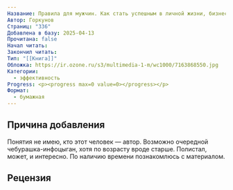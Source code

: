 ```yaml
---
Название: Правила для мужчин. Как стать успешным в личной жизни, бизнесе и власти
Автор: Горкунов
Страниц: "336"
Добавлена в базу: 2025-04-13
Прочитана: false
Начал читать: 
Закончил читать: 
Тип: "[[Книга]]"
Обложка: https://ir.ozone.ru/s3/multimedia-1-m/wc1000/7163868550.jpg
Категории:
  - эффективность
Progress: <p><progress max=0 value=0></progress></p>
Формат:
  - бумажная
---
```

## Причина добавления

Понятия не имею, кто этот человек — автор. Возможно очередной чебурашка-инфоцыган, хотя по возрасту вроде старше. Полистал, может, и интересно. По наличию времени познакомлюсь с материалом.

## Рецензия
